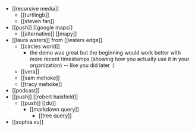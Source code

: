 - [[recursive media]]
	- [[turtlingb]]
	- [[steven fan]]
- [[push]] [[google maps]]
	- [[alternative]] [[mapy]]
- [[laura waters]] from [[waters edge]]
	- [[circles world]]
		- the demo was great but the beginning would work better with more recent timestamps (showing how you actually use it in your organization) -- like you did later :)
	- [[vera]]
	- [[sam mehoke]]
	- [[tracy mehoke]]
- [[podcast]]
- [[push]] [[robert haisfield]]
	- [[push]] [[do]]
		- [[markdown query]]
			- [[tree query]]
- [[sophia xu]]